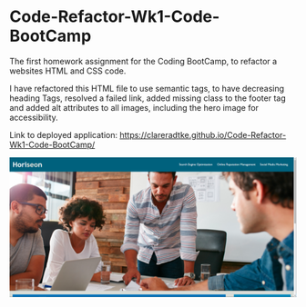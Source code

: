 # Code-Refactor-Wk1-Code-BootCamp
The first homework assignment for the Coding BootCamp, to refactor a websites HTML and CSS code.

I have refactored this HTML file to use semantic tags, to have decreasing heading Tags, resolved a failed link, added missing class to the footer tag and added alt attributes to all images, including the hero image for accessibility.


Link to deployed application: https://clareradtke.github.io/Code-Refactor-Wk1-Code-BootCamp/


![screenshot of the website](Screenshot-Horiseon-Home-Page.PNG?raw=true "Screenshot")

